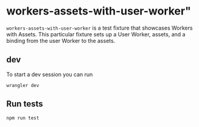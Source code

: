 # workers-assets-with-user-worker"

`workers-assets-with-user-worker` is a test fixture that showcases Workers with Assets. This particular fixture sets up a User Worker, assets, and a binding from the user Worker to the assets.

## dev

To start a dev session you can run

```
wrangler dev
```

## Run tests

```
npm run test
```

